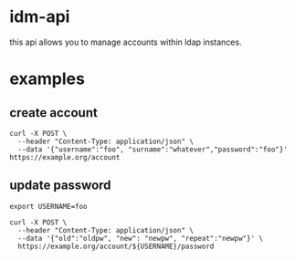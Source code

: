 # idm-api

this api allows you to manage accounts within ldap instances.

# examples

## create account

    curl -X POST \
      --header "Content-Type: application/json" \
      --data '{"username":"foo", "surname":"whatever","password":"foo"}' https://example.org/account

## update password

    export USERNAME=foo

    curl -X POST \
      --header "Content-Type: application/json" \
      --data '{"old":"oldpw", "new": "newpw", "repeat":"newpw"}' \
      https://example.org/account/${USERNAME}/password

